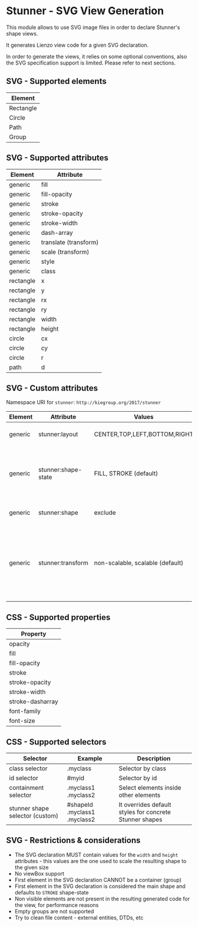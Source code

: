 Stunner - SVG View Generation
==============================

This module allows to use SVG image files in order to declare Stunner's shape views.

It generates Lienzo view code for a given SVG declaration.

In order to generate the views, it relies on some optional conventions, also the SVG specification support is limited. Please refer to next sections.

SVG - Supported elements
--------------------------

| Element |
| ------------- |
| Rectangle |
| Circle |
| Path |
| Group |


SVG - Supported attributes
--------------------------

| Element  | Attribute |
| ------------- | ------------- |
| generic  | fill  |
| generic  | fill-opacity  |
| generic  | stroke  |
| generic  | stroke-opacity  |
| generic  | stroke-width  |
| generic  | dash-array  |
| generic  | translate (transform)  |
| generic  | scale (transform)  |
| generic  | style  |
| generic  | class  |
| rectangle  | x  |
| rectangle  | y  |
| rectangle  | rx  |
| rectangle  | ry  |
| rectangle  | width  |
| rectangle  | height  |
| circle  | cx  |
| circle  | cy  |
| circle  | r  |
| path  | d  |

SVG - Custom attributes
--------------------------

Namespace URI for `stunner`: `http://kiegroup.org/2017/stunner`

| Element  | Attribute | Values | Description |
| ------------- | ------------- | ------------- | ------------- |
| generic  | stunner:layout  | CENTER,TOP,LEFT,BOTTOM,RIGHT | The layout position inside the parent shape |
| generic  | stunner:shape-state  | FILL, STROKE (default) | Indicates which is the shape used for displaying the different states and the attributes to use (fill/stroke attributes) |
| generic  | stunner:shape  | exclude | Excludes the code generation for the shape |
| generic  | stunner:transform  | non-scalable, scalable (default) | Specifies whether the children shape will be transformed (translated/scaled) when the parent is being transformed (eg: when a user resize a shape from the UI) |

CSS - Supported properties
--------------------------

| Property |
| ------------- |
| opacity |
| fill |
| fill-opacity |
| stroke |
| stroke-opacity |
| stroke-width |
| stroke-dasharray |
| font-family |
| font-size |

CSS - Supported selectors
--------------------------

| Selector  | Example | Description |
| ------------- | ------------- | ------------- |
| class selector | .myclass | Selector by class |
| id selector | #myid | Selector by id |
| containment selector | .myclass1 .myclass2 | Select elements inside other elements |
| stunner shape selector (custom) | #shapeId .myclass1 .myclass2 | It overrides default styles for concrete Stunner shapes |


SVG - Restrictions & considerations
--------------------------------------
* The SVG declaration MUST contain values for the `width` and `height` attributes - this values are the one used to scale the resulting shape to the given size
* No viewBox support
* First element in the SVG declaration CANNOT be a container (group)
* First element in the SVG declaration is considered the main shape and defaults to `STROKE` shape-state
* Non visible elements are not present in the resulting generated code for the view, for performance reasons
* Empty groups are not supported
* Try to clean file content - external entities, DTDs, etc
